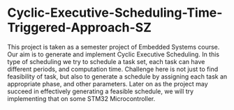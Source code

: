 # Cyclic-Executive-Scheduling-Time-Triggered-Approach-SZ

This project is taken as a semester project of Embedded Systems course. Our aim is to generate and implement Cyclic Executive Scheduling. In this type of scheduling we try to schedule a task set, each task can have different periods, and computation time.  Challenge here is not just to find feasibility of task, but also to generate a schedule by assigning each task an appropriate phase, and other parameters.  Later on as the project may succeed in effectively generating a feasible schedule, we will try implementing that on some STM32 Microcontroller.
